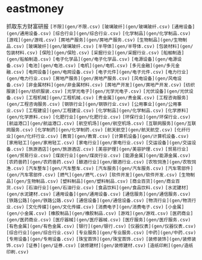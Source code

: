 # eastmoney
 抓取东方财富研报
`[不限](gen/不限.csv)`  `[玻璃玻纤](gen/玻璃玻纤.csv)`  `[通用设备](gen/通用设备.csv)`  `[综合行业](gen/综合行业.csv)`  `[化学制品](gen/化学制品.csv)`  `[游戏](gen/游戏.csv)`  `[房地产服务](gen/房地产服务.csv)`  `[生物制品](gen/生物制品.csv)`  `[玻璃玻纤](gen/玻璃玻纤.csv)`  `[半导体](gen/半导体.csv)`  `[包装材料](gen/包装材料.csv)`  `[保险](gen/保险.csv)`  `[采掘行业](gen/采掘行业.csv)`  `[船舶制造](gen/船舶制造.csv)`  `[电子化学品](gen/电子化学品.csv)`  `[电源设备](gen/电源设备.csv)`  `[电池](gen/电池.csv)`  `[电机](gen/电机.csv)`  `[多元金融](gen/多元金融.csv)`  `[电网设备](gen/电网设备.csv)`  `[电子元件](gen/电子元件.csv)`  `[电力行业](gen/电力行业.csv)`  `[房地产服务](gen/房地产服务.csv)`  `[风电设备](gen/风电设备.csv)`  `[非金属材料](gen/非金属材料.csv)`  `[房地产开发](gen/房地产开发.csv)`  `[纺织服装](gen/纺织服装.csv)`  `[光学光电子](gen/光学光电子.csv)`  `[光伏设备](gen/光伏设备.csv)`  `[工程机械](gen/工程机械.csv)`  `[贵金属](gen/贵金属.csv)`  `[工程咨询服务](gen/工程咨询服务.csv)`  `[钢铁行业](gen/钢铁行业.csv)`  `[公用事业](gen/公用事业.csv)`  `[工程建设](gen/工程建设.csv)`  `[化学制品](gen/化学制品.csv)`  `[化学原料](gen/化学原料.csv)`  `[化肥行业](gen/化肥行业.csv)`  `[环保行业](gen/环保行业.csv)`  `[航运港口](gen/航运港口.csv)`  `[航空机场](gen/航空机场.csv)`  `[互联网服务](gen/互联网服务.csv)`  `[化学制药](gen/化学制药.csv)`  `[航天航空](gen/航天航空.csv)`  `[化纤行业](gen/化纤行业.csv)`  `[教育](gen/教育.csv)`  `[计算机设备](gen/计算机设备.csv)`  `[家用轻工](gen/家用轻工.csv)`  `[家电行业](gen/家电行业.csv)`  `[交运设备](gen/交运设备.csv)`  `[旅游酒店](gen/旅游酒店.csv)`  `[美容护理](gen/美容护理.csv)`  `[贸易行业](gen/贸易行业.csv)`  `[煤炭行业](gen/煤炭行业.csv)`  `[能源金属](gen/能源金属.csv)`  `[农药兽药](gen/农药兽药.csv)`  `[酿酒行业](gen/酿酒行业.csv)`  `[农牧饲渔](gen/农牧饲渔.csv)`  `[汽车整车](gen/汽车整车.csv)`  `[汽车服务](gen/汽车服务.csv)`  `[汽车零部件](gen/汽车零部件.csv)`  `[燃气](gen/燃气.csv)`  `[软件开发](gen/软件开发.csv)`  `[生物制品](gen/生物制品.csv)`  `[塑料制品](gen/塑料制品.csv)`  `[商业百货](gen/商业百货.csv)`  `[石油行业](gen/石油行业.csv)`  `[食品饮料](gen/食品饮料.csv)`  `[水泥建材](gen/水泥建材.csv)`  `[通用设备](gen/通用设备.csv)`  `[通信服务](gen/通信服务.csv)`  `[铁路公路](gen/铁路公路.csv)`  `[通信设备](gen/通信设备.csv)`  `[物流行业](gen/物流行业.csv)`  `[文化传媒](gen/文化传媒.csv)`  `[消费电子](gen/消费电子.csv)`  `[小金属](gen/小金属.csv)`  `[橡胶制品](gen/橡胶制品.csv)`  `[游戏](gen/游戏.csv)`  `[医药商业](gen/医药商业.csv)`  `[医疗器械](gen/医疗器械.csv)`  `[医疗服务](gen/医疗服务.csv)`  `[有色金属](gen/有色金属.csv)`  `[银行](gen/银行.csv)`  `[仪器仪表](gen/仪器仪表.csv)`  `[综合行业](gen/综合行业.csv)`  `[专业服务](gen/专业服务.csv)`  `[中药](gen/中药.csv)`  `[专用设备](gen/专用设备.csv)`  `[珠宝首饰](gen/珠宝首饰.csv)`  `[装修装饰](gen/装修装饰.csv)`  `[证券](gen/证券.csv)`  `[装修建材](gen/装修建材.csv)`  `[造纸印刷](gen/造纸印刷.csv)`  